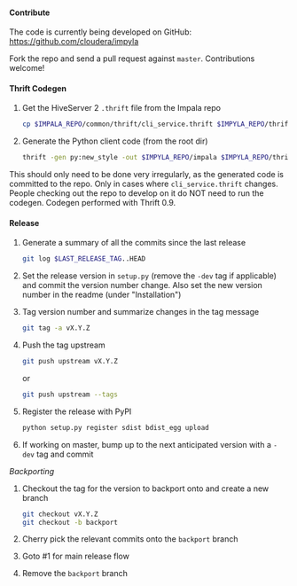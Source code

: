 #### Contribute

The code is currently being developed on GitHub: https://github.com/cloudera/impyla

Fork the repo and send a pull request against `master`.  Contributions welcome!


#### Thrift Codegen

1. Get the HiveServer 2 `.thrift` file from the Impala repo

    ```bash
    cp $IMPALA_REPO/common/thrift/cli_service.thrift $IMPYLA_REPO/thrift
    ```

2. Generate the Python client code (from the root dir)

    ```bash
    thrift -gen py:new_style -out $IMPYLA_REPO/impala $IMPYLA_REPO/thrift/cli_service.thrift
    ```

This should only need to be done very irregularly, as the generated code is
committed to the repo.  Only in cases where `cli_service.thrift` changes. People
checking out the repo to develop on it do NOT need to run the codegen.  Codegen
performed with Thrift 0.9.


#### Release

1. Generate a summary of all the commits since the last release

    ```bash
    git log $LAST_RELEASE_TAG..HEAD
    ```

2. Set the release version in `setup.py` (remove the `-dev` tag if applicable)
and commit the version number change.  Also set the new version number in the
readme (under "Installation")

3. Tag version number and summarize changes in the tag message

    ```bash
    git tag -a vX.Y.Z
    ```

4. Push the tag upstream

    ```bash
    git push upstream vX.Y.Z
    ```
    
    or
    
    ```bash
    git push upstream --tags
    ```

5. Register the release with PyPI

    ```bash
    python setup.py register sdist bdist_egg upload
    ```

6. If working on master, bump up to the next anticipated version with a `-dev`
tag and commit


*Backporting*

1. Checkout the tag for the version to backport onto and create a new branch

    ```bash
    git checkout vX.Y.Z
    git checkout -b backport
    ```

2. Cherry pick the relevant commits onto the `backport` branch

3. Goto #1 for main release flow

4. Remove the `backport` branch
